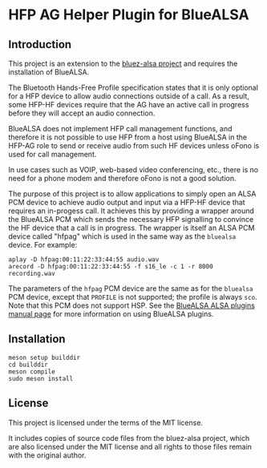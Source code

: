 # HFP AG Helper Plugin for BlueALSA

## Introduction

This project is an extension to the [bluez-alsa project](https://github.com/arkq/bluez-alsa) and requires the installation of BlueALSA.

The Bluetooth Hands-Free Profile specification states that it is only optional for a HFP device to allow audio connections outside of a call. As a result, some HFP-HF devices require that the AG have an active call in progress before they will accept an audio connection.

BlueALSA does not implement HFP call management functions, and therefore it is not possible to use HFP from a host using BlueALSA in the HFP-AG role to send or receive audio from such HF devices unless oFono is used for call management.

In use cases such as VOIP, web-based video conferencing, etc., there is no need for a phone modem and therefore oFono is not a good solution.

The purpose of this project is to allow applications to simply open an ALSA PCM device to achieve audio output and input via a HFP-HF device that requires an in-progess call. It achieves this by providing a wrapper around the BlueALSA PCM which sends the necessary HFP signalling to convince the HF device that a call is in progress. The wrapper is itself an ALSA PCM device called "hfpag" which is used in the same way as the `bluealsa` device. For example:
```
aplay -D hfpag:00:11:22:33:44:55 audio.wav
arecord -D hfpag:00:11:22:33:44:55 -f s16_le -c 1 -r 8000 recording.wav
```

The parameters of the `hfpag` PCM device are the same as for the `bluealsa` PCM device, except that `PROFILE` is not supported; the profile is always `sco`. Note that this PCM does not support HSP. See the [BlueALSA ALSA plugins manual page](https://github.com/arkq/bluez-alsa/blob/master/doc/bluealsa-plugins.7.rst) for more information on using BlueALSA plugins.


## Installation

```
meson setup builddir
cd builddir
meson compile
sudo meson install
```

## License

This project is licensed under the terms of the MIT license.

It includes copies of source code files from the bluez-alsa project, which are also licensed under the MIT license and all rights to those files remain with the original author.

